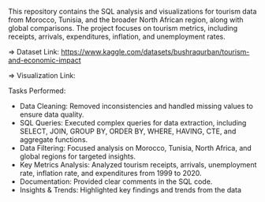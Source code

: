 This repository contains the SQL analysis and visualizations for tourism data from Morocco, Tunisia, and the broader North African region, along with global comparisons. The project focuses on tourism metrics, including receipts, arrivals, expenditures, inflation, and unemployment rates.

  => Dataset Link: https://www.kaggle.com/datasets/bushraqurban/tourism-and-economic-impact
  
  => Visualization Link: 

Tasks Performed: 

  - Data Cleaning: Removed inconsistencies and handled missing values to ensure data quality.
  - SQL Queries: Executed complex queries for data extraction, including SELECT, JOIN, GROUP BY, ORDER BY, WHERE, HAVING, CTE, and aggregate functions.
  - Data Filtering: Focused analysis on Morocco, Tunisia, North Africa, and global regions for targeted insights.
  - Key Metrics Analysis: Analyzed tourism receipts, arrivals, unemployment rate, inflation rate, and expenditures from 1999 to 2020.
  - Documentation: Provided clear comments in the SQL code.
  - Insights & Trends: Highlighted key findings and trends from the data
